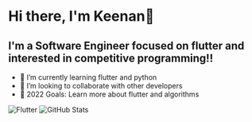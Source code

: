 # Hi there, I'm Keenan👋 

## I'm a Software Engineer focused on flutter and interested in competitive programming!!

- 🌱 I’m currently learning flutter and python
- 👯 I’m looking to collaborate with other developers
- 🥅 2022 Goals: Learn more about flutter and algorithms

![Flutter](https://img.shields.io/badge/Java-ED8B00?style=for-the-badge&logo=java&logoColor=white)
![GitHub Stats](https://github-readme-stats.vercel.app/api?username=azizinaufal&theme=radical)
